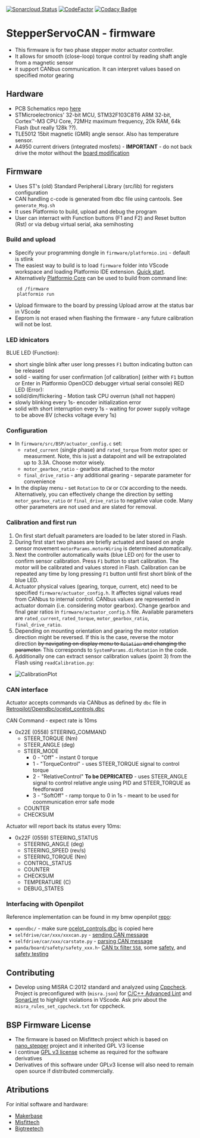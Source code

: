 [![Sonarcloud Status](https://sonarcloud.io/api/project_badges/measure?project=dzid26_RetroPilot-SERVO42B&metric=alert_status)](https://sonarcloud.io/dashboard?id=dzid26_RetroPilot-SERVO42B)
[![CodeFactor](https://www.codefactor.io/repository/github/dzid26/StepperServoCAN/badge)](https://www.codefactor.io/repository/github/dzid26/StepperServoCAN)
[![Codacy Badge](https://app.codacy.com/project/badge/Grade/fce99e1ae7d149a0a6768b91afb259d7)](https://www.codacy.com/gh/dzid26/StepperServoCAN/dashboard)
# StepperServoCAN - firmware
- This firmware is for two phase stepper motor actuator controller. 
- It allows for smooth (close-loop) torque control by reading shaft angle from a magnetic sensor
- it support CANbus communication. It can interpret values based on specified motor gearing

## Hardware
- PCB Schematics repo [here](https://github.com/dzid26/StepperServo-hardware)
- STMicroelectronics' 32-bit MCU, STM32F103C8T6 ARM 32-bit, Cortex™-M3 CPU Core, 72MHz maximum frequency, 20k RAM, 64k Flash (but really 128k ??).
- TLE5012 15bit magnetic (GMR) angle sensor. Also has temperature sensor.
- A4950 current drivers (integrated mosfets) - **IMPORTANT** - do not back drive the motor without the [board modification](https://github.com/dzid26/RetroPilot-SERVO42B/wiki/Board-BEMF-protection-mod)

## Firmware
- Uses ST's (old) Standard Peripheral Library (src/lib) for registers configuration
- CAN handling c-code is generated from dbc file using cantools. See `generate_Msg.sh` 
- It uses Platformio to build, upload and debug the program
- User can interract with Function buttons (F1 and F2) and Reset button (Rst) or via debug virtual serial, aka semihosting

### Build and upload
- Specify your programming dongle in `firmware/platformio.ini` - default is stlink
- The easiest way to build is to load `firmware` folder into VScode workspace and loading Platformio IDE extension. [Quick start](https://docs.platformio.org/en/latest/integration/ide/vscode.html).
- Alternatively [Platformio Core](https://docs.platformio.org/en/latest/core/installation/index.html) can be used to build from command line:
```
    cd /firmware
    platformio run
```
- Upload firmware to the board by pressing Upload arrow at the status bar in VScode
- Eeprom is not erased when flashing the firmware - any future calibration will not be lost.

### LED idnicators
BLUE LED (Function):
 - short single blink after user long presses `F1` button indicating button can be released
 - solid - waiting for user confirmation [of calibration] (either with `F1` button or Enter in Platformio OpenOCD debugger virtual serial console)
RED LED (Error):
 - solid/dim/flickering - Motion task CPU overrun (shall not happen)
 - slowly blinking every 1s- encoder initialization error
 - solid with short interruption every 1s - waiting for power supply voltage to be above 8V (checks voltage every 1s)
### Configuration
- In `firmware/src/BSP/actuator_config.c` set:
    - `rated_current` (single phase) and `rated_torque` from motor spec or measurment. Note, this is just a datapoint and will be extrapolated up to 3.3A. Choose motor wisely.
    - `motor_gearbox_ratio` - gearbox attached to the motor
    - `final_drive_ratio` - any additional gearing - separate parameter for convenience
- In the display menu - set `Rotation` to `CW` or `CCW` according to the needs. Alternatively, you can effectively change the direction by setting `motor_gearbox_ratio` or `final_drive_ratio` to negative value code.
Many other parameters are not used and are slated for removal.

### Calibration and first run
1. On first start defualt parameters are loaded to be later stored in Flash.
2. During first start two phases are briefly actuated and based on angle sensor movement `motorParams.motorWiring` is determined automatically.
3. Next the controller automatically waits (blue LED on) for the user to confirm sensor calibration. Press `F1` button to start calibration. The motor will be calibrated and values stored in Flash. Calibration can be repeated any time by long pressing `F1` button until first short blink of the blue LED. 
4. Actuator physical values (gearing, torque, current, etc) need to be specified `firmware/actuator_config.h`. It affectes signal values read from CANbus to internal control. CANbus values are represented in actuator domain (i.e. considering motor gearbox). Change gearbox and final gear ratios in `firmware/actuator_config.h` file. Available parameters are `rated_current`, `rated_torque`, `motor_gearbox_ratio`, `final_drive_ratio`.
5. Depending on mounting orientation and gearing the motor rotation direction might be reversed. If this is the case, reverse the motor direction ~~by navigating on display menu to `Rotation` and changing the parameter.~~ This corresponds to `SystemParams.dirRotation` in the code.
6. Ądditionally one can extract sensor calibration values (point 3) from the Flash using `readCalibration.py`:
- ![CalibrationPlot](https://user-images.githubusercontent.com/841061/201538086-d977bde9-2bf5-4cec-ac3b-eec80bb5fbd9.png)
### CAN interface
Actuator accepts commands via CANbus as defined by `dbc` file in [Retropilot/Opendbc/ocelot_controls.dbc](https://github.com/RetroPilot/opendbc/blob/Ocelot-steering-dev/ocelot_controls.dbc)

CAN Command - expect rate is 10ms
- 0x22E (0558) STEERING_COMMAND
    - STEER_TORQUE (Nm)
    - STEER_ANGLE (deg)
    - STEER_MODE
        - 0 - "Off" - instant 0 torque
        - 1 - "TorqueControl" - uses STEER_TORQUE signal to control torque
        - 2 - "RelativeControl" **To be DEPRICATED** - uses STEER_ANGLE signal to control relative angle using PID and STEER_TORQUE as feedforward
        - 3 - "SoftOff" - ramp torque to 0 in 1s - meant to be used for coommunication error safe mode
    - COUNTER
    - CHECKSUM

Actuator will report back its status every 10ms:
- 0x22F (0559) STEERING_STATUS
    - STEERING_ANGLE (deg)
    - STEERING_SPEED (rev/s)
    - STEERING_TORQUE (Nm)
    - CONTROL_STATUS
    - COUNTER
    - CHECKSUM
    - TEMPERATURE (C)
    - DEBUG_STATES

### Interfacing with Openpilot
Reference implementation can be found in my bmw openpilot [repo](https://github.com/dzid26/openpilot-for-BMW-E8x-E9x/commit/51c692dd7e5940be8e6e8ddbfb46321120918d4e):
- `opendbc/` - make sure [ocelot_controls.dbc](https://github.com/RetroPilot/opendbc/blob/Ocelot-steering-dev/ocelot_controls.dbc#L77-L92) is copied here
- `selfdrive/car/xxx/xxxcan.py` - [sending CAN message](https://github.com/dzid26/openpilot-for-BMW-E8x-E9x/blob/0.74_openactuator_testdev/selfdrive/car/bmw/bmwcan.py#L4-L20)
- `selfdrive/car/xxx/carstate.py` - [parsing CAN message](https://github.com/dzid26/openpilot-for-BMW-E8x-E9x/blob/51c692dd7e5940be8e6e8ddbfb46321120918d4e/selfdrive/car/bmw/carstate.py#L235-L247)
- `panda/board/safety/safety_xxx.h`- [CAN tx filter `558`](https://github.com/dzid26/panda_bmw/blob/openactuator_dev/board/safety/safety_bmw.h#L7), some [safety](https://github.com/dzid26/panda_bmw/blob/bbdb0ad5ea7c3ce55032f3875b8b2ee431889106/board/safety/safety_bmw.h#L192-L201), and [safety testing](https://github.com/dzid26/panda_bmw/blob/openactuator_dev/tests/safety/test_bmw.py#L75-L91)

## Contributing
- Develop using MISRA C:2012 standard and analyzed using [Cppcheck](https://cppcheck.sourceforge.io/). Project is preconfigured with (`misra.json`) for [C/C++ Advanced Lint](https://marketplace.visualstudio.com/items?itemName=jbenden.c-cpp-flylint) and [SonarLint](https://marketplace.visualstudio.com/items?itemName=SonarSource.sonarlint-vscode) to highlight violations in VScode. Ask priv about the `misra_rules_set_cppcheck.txt` for cppcheck.

## BSP Firmware License 
- The firmware is based on Misfittech project which is based on [nano_stepper](https://github.com/Misfittech/nano_stepper) project and it inherited GPL V3 license
- I continue [GPL v3 license](https://github.com/dzid26/RetroPilot-SERVO42B/blob/openpilot_S42B/LICENSE) scheme as required for the software derivatives
- Derivatives of this software under GPLv3 license will also need to remain open source if distributed commercially.

## Atributions
For initial software and hardware:
- [Makerbase](https://makerbase.com.cn/)
- [Misfittech](https://misfittech.net/)
- [Bigtreetech](https://bigtree-tech.com/)